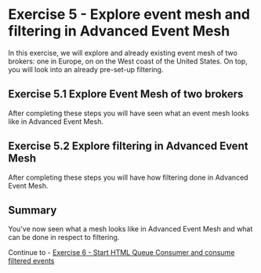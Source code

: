 # Exercise 5 - Explore event mesh and filtering in Advanced Event Mesh

In this exercise, we will explore and already existing event mesh of two brokers: one in Europe, on on the West coast of the United States. On top, you will look into an already pre-set-up filtering.  

## Exercise 5.1 Explore Event Mesh of two brokers

After completing these steps you will have seen what an event mesh looks like in Advanced Event Mesh.

## Exercise 5.2 Explore filtering in Advanced Event Mesh

After completing these steps you will have how filtering done in Advanced Event Mesh.

## Summary

You've now seen what a mesh looks like in Advanced Event Mesh and what can be done in respect to filtering.

Continue to - [Exercise 6 - Start HTML Queue Consumer and consume filtered events](../ex6/README.md)


